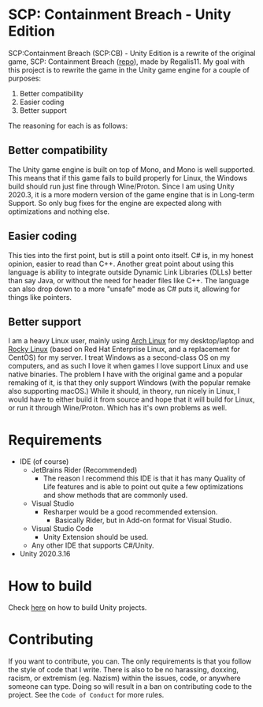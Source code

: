 # SCP: Containment Breach - Unity Edition
SCP:Containment Breach (SCP:CB) - Unity Edition is a rewrite of the original game, SCP: Containment Breach ([repo](https://github.com/Regalis11/scpcb)), made by Regalis11.
My goal with this project is to rewrite the game in the Unity game engine for a couple of purposes:
  1) Better compatibility
  2) Easier coding
  3) Better support

The reasoning for each is as follows:

## Better compatibility
The Unity game engine is built on top of Mono, and Mono is well supported.
This means that if this game fails to build properly for Linux, the Windows build should run just fine through Wine/Proton.
Since I am using Unity 2020.3, it is a more modern version of the game engine that is in Long-term Support.
So only bug fixes for the engine are expected along with optimizations and nothing else.

## Easier coding
This ties into the first point, but is still a point onto itself.
C# is, in my honest opinion, easier to read than C++.
Another great point about using this language is ability to integrate outside Dynamic Link Libraries (DLLs) better than say Java,
or without the need for header files like C++.
The language can also drop down to a more "unsafe" mode as C# puts it, allowing for things like pointers.

## Better support
I am a heavy Linux user, mainly using [Arch Linux](https://en.wikipedia.org/wiki/Arch_Linux) for my desktop/laptop and [Rocky Linux](https://en.wikipedia.org/wiki/Rocky_Linux) (based on Red Hat Enterprise Linux, and a replacement for CentOS) for my server.
I treat Windows as a second-class OS on my computers, and as such I love it when games I love support Linux and use native binaries.
The problem I have with the original game and a popular remaking of it, is that they only support Windows (with the popular remake also supporting macOS.)
While it should, in theory, run nicely in Linux, I would have to either build it from source and hope that it will build for Linux,
or run it through Wine/Proton. Which has it's own problems as well.

# Requirements
  * IDE (of course)
    * JetBrains Rider (Recommended)
      * The reason I recommend this IDE is that it has many Quality of Life features and is able to point out quite a few optimizations and show methods that are commonly used.
    * Visual Studio
      * Resharper would be a good recommended extension.
        * Basically Rider, but in Add-on format for Visual Studio.
    * Visual Studio Code
      * Unity Extension should be used.
    * Any other IDE that supports C#/Unity.
  * Unity 2020.3.16
  
# How to build
Check [here](https://docs.unity3d.com/Manual/BuildSettings.html) on how to build Unity projects.

# Contributing
If you want to contribute, you can. The only requirements is that you follow the style of code that I write.
There is also to be no harassing, doxxing, racism, or extremism (eg. Nazism) within the issues, code, or anywhere someone can type.
Doing so will result in a ban on contributing code to the project. See the `Code of Conduct` for more rules.
